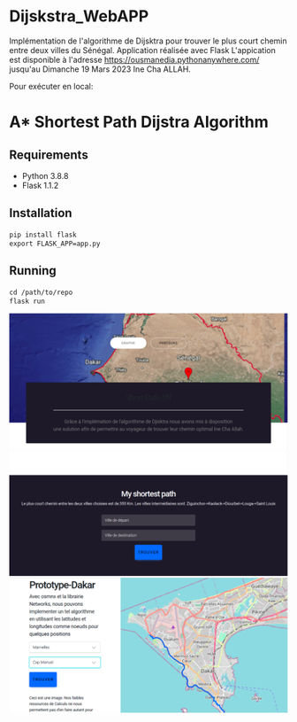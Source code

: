 # Dijskstra_WebAPP
Implémentation de l'algorithme de Dijsktra pour trouver le plus court chemin entre deux villes du Sénégal. Application réalisée avec Flask
L'appication est disponible à l'adresse https://ousmanedia.pythonanywhere.com/ jusqu'au Dimanche 19 Mars 2023 Ine Cha ALLAH.<br>

Pour exécuter en local:
# A* Shortest Path Dijstra Algorithm

## Requirements
* Python 3.8.8
* Flask 1.1.2

## Installation
```
pip install flask
export FLASK_APP=app.py
```
## Running
```
cd /path/to/repo
flask run
```
![Screenshot](Img1.png)
![Screenshot](Img2.png)
![Screenshot](Img3.png)

